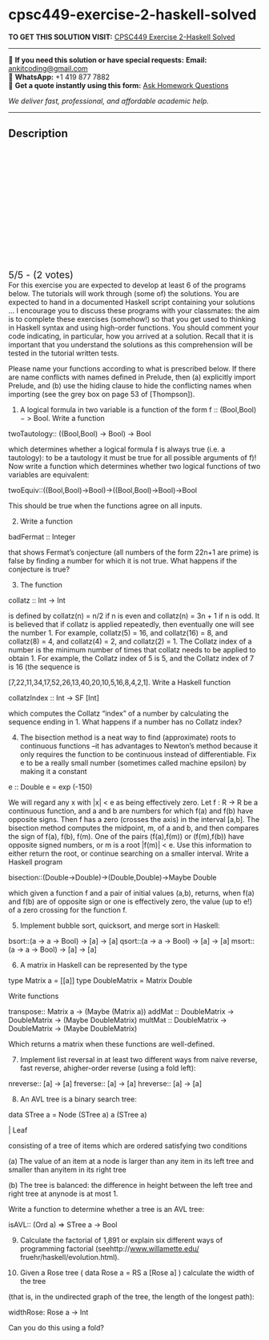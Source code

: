 # cpsc449-exercise-2-haskell-solved
**TO GET THIS SOLUTION VISIT:** [CPSC449 Exercise 2-Haskell Solved](https://www.ankitcodinghub.com/product/cpsc-449-haskell-exercises-2-solved/)


---

📩 **If you need this solution or have special requests:** **Email:** ankitcoding@gmail.com  
📱 **WhatsApp:** +1 419 877 7882  
📄 **Get a quote instantly using this form:** [Ask Homework Questions](https://www.ankitcodinghub.com/services/ask-homework-questions/)

*We deliver fast, professional, and affordable academic help.*

---

<h2>Description</h2>



<div class="kk-star-ratings kksr-auto kksr-align-center kksr-valign-top" data-payload="{&quot;align&quot;:&quot;center&quot;,&quot;id&quot;:&quot;116296&quot;,&quot;slug&quot;:&quot;default&quot;,&quot;valign&quot;:&quot;top&quot;,&quot;ignore&quot;:&quot;&quot;,&quot;reference&quot;:&quot;auto&quot;,&quot;class&quot;:&quot;&quot;,&quot;count&quot;:&quot;2&quot;,&quot;legendonly&quot;:&quot;&quot;,&quot;readonly&quot;:&quot;&quot;,&quot;score&quot;:&quot;5&quot;,&quot;starsonly&quot;:&quot;&quot;,&quot;best&quot;:&quot;5&quot;,&quot;gap&quot;:&quot;4&quot;,&quot;greet&quot;:&quot;Rate this product&quot;,&quot;legend&quot;:&quot;5\/5 - (2 votes)&quot;,&quot;size&quot;:&quot;24&quot;,&quot;title&quot;:&quot;CPSC449 Exercise 2-Haskell  Solved&quot;,&quot;width&quot;:&quot;138&quot;,&quot;_legend&quot;:&quot;{score}\/{best} - ({count} {votes})&quot;,&quot;font_factor&quot;:&quot;1.25&quot;}">

<div class="kksr-stars">

<div class="kksr-stars-inactive">
            <div class="kksr-star" data-star="1" style="padding-right: 4px">


<div class="kksr-icon" style="width: 24px; height: 24px;"></div>
        </div>
            <div class="kksr-star" data-star="2" style="padding-right: 4px">


<div class="kksr-icon" style="width: 24px; height: 24px;"></div>
        </div>
            <div class="kksr-star" data-star="3" style="padding-right: 4px">


<div class="kksr-icon" style="width: 24px; height: 24px;"></div>
        </div>
            <div class="kksr-star" data-star="4" style="padding-right: 4px">


<div class="kksr-icon" style="width: 24px; height: 24px;"></div>
        </div>
            <div class="kksr-star" data-star="5" style="padding-right: 4px">


<div class="kksr-icon" style="width: 24px; height: 24px;"></div>
        </div>
    </div>

<div class="kksr-stars-active" style="width: 138px;">
            <div class="kksr-star" style="padding-right: 4px">


<div class="kksr-icon" style="width: 24px; height: 24px;"></div>
        </div>
            <div class="kksr-star" style="padding-right: 4px">


<div class="kksr-icon" style="width: 24px; height: 24px;"></div>
        </div>
            <div class="kksr-star" style="padding-right: 4px">


<div class="kksr-icon" style="width: 24px; height: 24px;"></div>
        </div>
            <div class="kksr-star" style="padding-right: 4px">


<div class="kksr-icon" style="width: 24px; height: 24px;"></div>
        </div>
            <div class="kksr-star" style="padding-right: 4px">


<div class="kksr-icon" style="width: 24px; height: 24px;"></div>
        </div>
    </div>
</div>


<div class="kksr-legend" style="font-size: 19.2px;">
            5/5 - (2 votes)    </div>
    </div>
For this exercise you are expected to develop at least 6 of the programs below. The tutorials will work through (some of) the solutions. You are expected to hand in a documented Haskell script containing your solutions … I encourage you to discuss these programs with your classmates: the aim is to complete these exercises (somehow!) so that you get used to thinking in Haskell syntax and using high-order functions. You should comment your code indicating, in particular, how you arrived at a solution. Recall that it is important that you understand the solutions as this comprehension will be tested in the tutorial written tests.

Please name your functions according to what is prescribed below. If there are name conflicts with names defined in Prelude, then (a) explicitly import Prelude, and (b) use the hiding clause to hide the conflicting names when importing (see the grey box on page 53 of [Thompson]).

1. A logical formula in two variable is a function of the form f :: (Bool,Bool)− &gt; Bool. Write a function

twoTautology:: ((Bool,Bool) -&gt; Bool) -&gt; Bool

which determines whether a logical formula f is always true (i.e. a tautology): to be a tautology it must be true for all possible arguments of f)! Now write a function which determines whether two logical functions of two variables are equivalent:

twoEquiv::((Bool,Bool)-&gt;Bool)-&gt;((Bool,Bool)-&gt;Bool)-&gt;Bool

This should be true when the functions agree on all inputs.

2. Write a function

badFermat :: Integer

that shows Fermat’s conjecture (all numbers of the form 22n+1 are prime) is false by finding a number for which it is not true. What happens if the conjecture is true?

3. The function

collatz :: Int -&gt; Int

is defined by collatz(n) = n/2 if n is even and collatz(n) = 3n + 1 if n is odd. It is believed that if collatz is applied repeatedly, then eventually one will see the number 1. For example, collatz(5) = 16, and collatz(16) = 8, and collatz(8) = 4, and collatz(4) = 2, and collatz(2) = 1. The Collatz index of a number is the minimum number of times that collatz needs to be applied to obtain 1. For example, the Collatz index of 5 is 5, and the Collatz index of 7 is 16 (the sequence is

[7,22,11,34,17,52,26,13,40,20,10,5,16,8,4,2,1]. Write a Haskell function

collatzIndex :: Int -&gt; SF [Int]

which computes the Collatz “index” of a number by calculating the sequence ending in 1. What happens if a number has no Collatz index?

4. The bisection method is a neat way to find (approximate) roots to continuous functions –it has advantages to Newton’s method because it only requires the function to be continuous instead of differentiable. Fix e to be a really small number (sometimes called machine epsilon) by making it a constant

e :: Double e = exp (-150)

We will regard any x with |x| &lt; e as being effectively zero. Let f : R → R be a continuous function, and a and b are numbers for which f(a) and f(b) have opposite signs. Then f has a zero (crosses the axis) in the interval [a,b]. The bisection method computes the midpoint, m, of a and b, and then compares the sign of f(a), f(b), f(m). One of the pairs (f(a),f(m)) or (f(m),f(b)) have opposite signed numbers, or m is a root |f(m)| &lt; e. Use this information to either return the root, or continue searching on a smaller interval. Write a Haskell program

bisection::(Double-&gt;Double)-&gt;(Double,Double)-&gt;Maybe Double

which given a function f and a pair of initial values (a,b), returns, when f(a) and f(b) are of opposite sign or one is effectively zero, the value (up to e!) of a zero crossing for the function f.

5. Implement bubble sort, quicksort, and merge sort in Haskell:

bsort::(a -&gt; a -&gt; Bool) -&gt; [a] -&gt; [a] qsort::(a -&gt; a -&gt; Bool) -&gt; [a] -&gt; [a] msort::(a -&gt; a -&gt; Bool) -&gt; [a] -&gt; [a]

6. A matrix in Haskell can be represented by the type

type Matrix a = [[a]] type DoubleMatrix = Matrix Double

Write functions

transpose:: Matrix a -&gt; (Maybe (Matrix a)) addMat :: DoubleMatrix -&gt; DoubleMatrix -&gt; (Maybe DoubleMatrix) multMat :: DoubleMatrix -&gt; DoubleMatrix -&gt; (Maybe DoubleMatrix)

Which returns a matrix when these functions are well-defined.

7. Implement list reversal in at least two different ways from naive reverse, fast reverse, ahigher-order reverse (using a fold left):

nreverse:: [a] -&gt; [a] freverse:: [a] -&gt; [a] hreverse:: [a] -&gt; [a]

8. An AVL tree is a binary search tree:

data STree a = Node (STree a) a (STree a)

| Leaf

consisting of a tree of items which are ordered satisfying two conditions

(a) The value of an item at a node is larger than any item in its left tree and smaller than anyitem in its right tree

(b) The tree is balanced: the difference in height between the left tree and right tree at anynode is at most 1.

Write a function to determine whether a tree is an AVL tree:

isAVL:: (Ord a) =&gt; STree a -&gt; Bool

9. Calculate the factorial of 1,891 or explain six different ways of programming factorial (seehttp://www.willamette.edu/ fruehr/haskell/evolution.html).

10. Given a Rose tree ( data Rose a = RS a [Rose a] ) calculate the width of the tree

(that is, in the undirected graph of the tree, the length of the longest path):

widthRose: Rose a -&gt; Int

Can you do this using a fold?
